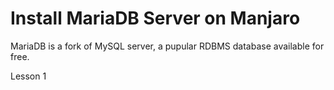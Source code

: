 # Install MariaDB Server on Manjaro 

MariaDB is a fork of MySQL server, a pupular RDBMS database available for free.

Lesson 1

